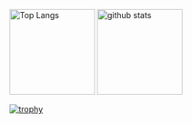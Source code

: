 <p align="left"> 
  <img alt="Top Langs" height="150px" src="https://github-readme-stats.vercel.app/api/top-langs/?username=shohei-inoue&layout=compact&count_private=true&show_icons=true&theme=onedark" />
  <img alt="github stats" height="150px" src="https://github-readme-stats.vercel.app/api?username=shohei-inoue&count_private=true&show_icons=true&show_icons=true&theme=onedark" />
</p>

[![trophy](https://github-profile-trophy.vercel.app/?username=shohei-inoue&theme=onedark&column=7
)](https://github.com/ryo-ma/github-profile-trophy)
